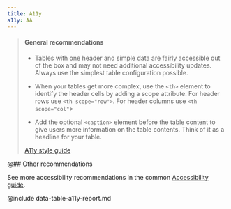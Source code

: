 ```yaml
---
title: A11y
a11y: AA
---
```


> #### General recommendations
>
> - Tables with one header and simple data are fairly accessible out of the box and may not need additional accessibility updates. Always use the simplest table configuration possible.
>
> - When your tables get more complex, use the `<th>` element to identify the header cells by adding a scope attribute. For header rows use `<th scope="row">`. For header columns use `<th scope="col"`>
>
> - Add the optional `<caption>` element before the table content to give users more information on the table contents. Think of it as a headline for your table.
>
> [A11y style guide](https://a11y-style-guide.com/style-guide/section-structure.html#kssref-structure-tables)

@## Other recommendations

See more accessibility recommendations in the common [Accessibility guide](/core-principles/a11y/).

@include data-table-a11y-report.md
